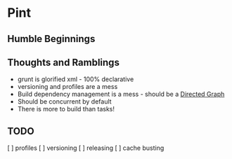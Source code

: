 # Pint

Humble Beginnings
-------------

Thoughts and Ramblings
-------------
* grunt is glorified xml - 100% declarative
* versioning and profiles are a mess
* Build dependency management is a mess - should be a [Directed Graph](http://en.wikipedia.org/wiki/Directed_acyclic_graph)
* Should be concurrent by default
* There is more to build than tasks!
 
TODO
-------------
[ ] profiles
[ ] versioning
[ ] releasing
[ ] cache busting